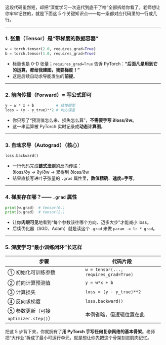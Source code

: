 这段代码虽然短，却把“深度学习一次迭代到底干了啥”全部拆给你看了。老师想让你牢牢记住的，就是下面这 5 个关键知识点——每一条都对应代码里的一行或几行。

---

### 1. 张量（Tensor）是“带梯度的数据容器”
```python
w = torch.tensor(2.0, requires_grad=True)
b = torch.tensor(1.0, requires_grad=True)
```
- 标量也是 0-D 张量；`requires_grad=True` 告诉 PyTorch：**“后面凡是用到它的运算，都给我建图，我要梯度！”**  
- 这是后续自动求导能发生的**前提**。

---

### 2. 前向传播（Forward）= 写公式即可
```python
y = w * x + b          # 线性模型
loss = (y - y_true)**2 # 均方误差
```
- 你只写了“预测值怎么来、损失怎么算”，**不需要手写 ∂loss/∂w**。  
- 这一串运算被 PyTorch 实时记录成**动态计算图**。

---

### 3. 自动求导（Autograd）（核心）
```python
loss.backward()
```
- 一行代码完成**链式法则**的反向传递：  
  ∂loss/∂y → ∂y/∂w → 累得到 ∂loss/∂w  
- 结果直接写进叶子张量的 `.grad` 属性里，**数值精确**、**速度≈手写**。

---

### 4. 梯度存在哪？—— `.grad` 属性
```python
print(w.grad)  # tensor(6.)
print(b.grad)  # tensor(2.)
```
- 让你**肉眼可见**地看到“每个参数该往哪个方向、迈多大步”才能减小 loss。  
- 后续优化器（SGD、Adam）就是读这个 `.grad` 来做 `param -= lr * grad`。

---

### 5. 深度学习“最小训练闭环”长这样
| 步骤 | 代码片段 |
|------|----------|
| ① 初始化可训练参数 | `w = tensor(..., requires_grad=True)` |
| ② 前向计算预测值 | `y = w*x + b` |
| ③ 计算损失 | `loss = (y - y_true)**2` |
| ④ 反向求梯度 | `loss.backward()` |
| ⑤ 参数更新（可接 `optimizer.step()`） | 本例省略，但逻辑位置在此 |

把这 5 步背下来，你就拥有了**用 PyTorch 手写任何复杂网络的基本骨架**。老师把“大作业”拆成了最小可运行单元，就是想让你先把这个骨架刻进肌肉记忆。